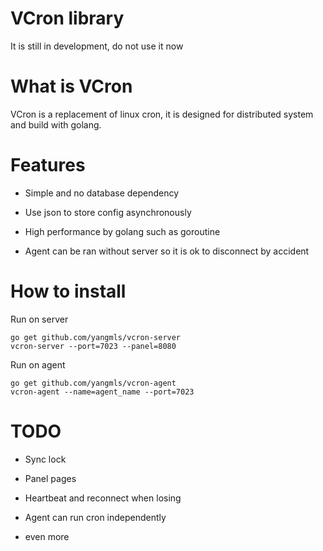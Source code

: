VCron library
================================================

It is still in development, do not use it now

# What is VCron

VCron is a replacement of linux cron, it is designed for distributed system and build with golang.

# Features

* Simple and no database dependency

* Use json to store config asynchronously

* High performance by golang such as goroutine

* Agent can be ran without server so it is ok to disconnect by accident

# How to install

Run on server

	go get github.com/yangmls/vcron-server
	vcron-server --port=7023 --panel=8080

Run on agent

	go get github.com/yangmls/vcron-agent
	vcron-agent --name=agent_name --port=7023

# TODO

* Sync lock

* Panel pages

* Heartbeat and reconnect when losing

* Agent can run cron independently

* even more
